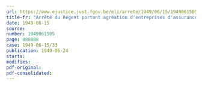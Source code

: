 ```yaml
---
url: https://www.ejustice.just.fgov.be/eli/arrete/1949/06/15/1949061505/justel
title-fr: "Arrêté du Régent portant agréation d'entreprises d'assurances aux fins de la garantie des responsabilités civiles soumises au contrôle de l'Etat"
date: 1949-06-15
source:
number: 1949061505
page: 888888
case: 1949-06-15/33
publication: 1949-06-24
starts:
modifies:
pdf-original:
pdf-consolidated:
---
```


